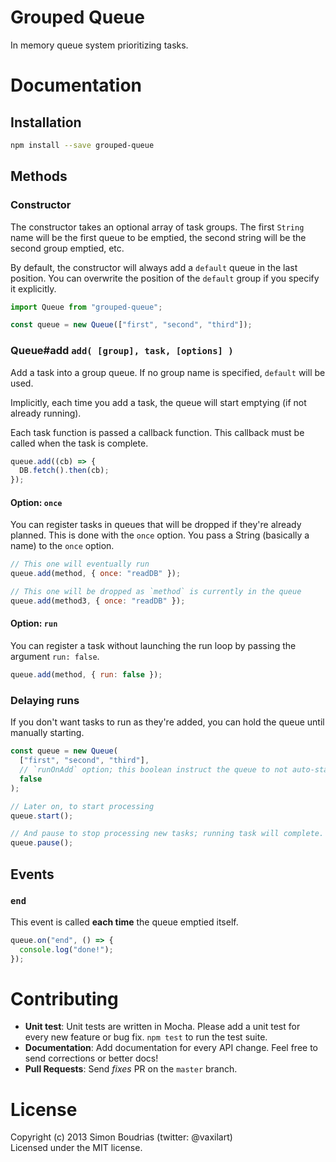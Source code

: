 # Grouped Queue

In memory queue system prioritizing tasks.

# Documentation

## Installation

```bash
npm install --save grouped-queue
```

## Methods

### Constructor

The constructor takes an optional array of task groups. The first `String` name will be the first queue to be emptied, the second string will be the second group emptied, etc.

By default, the constructor will always add a `default` queue in the last position. You can overwrite the position of the `default` group if you specify it explicitly.

```javascript
import Queue from "grouped-queue";

const queue = new Queue(["first", "second", "third"]);
```

### Queue#add `add( [group], task, [options] )`

Add a task into a group queue. If no group name is specified, `default` will be used.

Implicitly, each time you add a task, the queue will start emptying (if not already running).

Each task function is passed a callback function. This callback must be called when the task is complete.

```javascript
queue.add((cb) => {
  DB.fetch().then(cb);
});
```

#### Option: `once`

You can register tasks in queues that will be dropped if they're already planned. This is done with the `once` option. You pass a String (basically a name) to the `once` option.

```javascript
// This one will eventually run
queue.add(method, { once: "readDB" });

// This one will be dropped as `method` is currently in the queue
queue.add(method3, { once: "readDB" });
```

#### Option: `run`

You can register a task without launching the run loop by passing the argument `run: false`.

```javascript
queue.add(method, { run: false });
```

### Delaying runs

If you don't want tasks to run as they're added, you can hold the queue until manually starting.

```javascript
const queue = new Queue(
  ["first", "second", "third"],
  // `runOnAdd` option; this boolean instruct the queue to not auto-start.
  false
);

// Later on, to start processing
queue.start();

// And pause to stop processing new tasks; running task will complete.
queue.pause();
```

## Events

### `end`

This event is called **each time** the queue emptied itself.

```javascript
queue.on("end", () => {
  console.log("done!");
});
```

# Contributing

- **Unit test**: Unit tests are written in Mocha. Please add a unit test for every new feature
  or bug fix. `npm test` to run the test suite.
- **Documentation**: Add documentation for every API change. Feel free to send corrections
  or better docs!
- **Pull Requests**: Send _fixes_ PR on the `master` branch.

# License

Copyright (c) 2013 Simon Boudrias (twitter: @vaxilart)  
Licensed under the MIT license.
